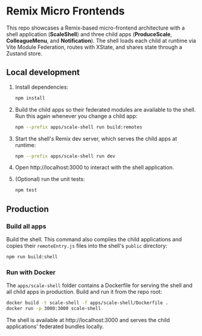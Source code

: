 # Remix Micro Frontends

This repo showcases a Remix-based micro-frontend architecture with a shell application (**ScaleShell**) and three child apps (**ProduceScale**, **ColleagueMenu**, and **Notification**).  The shell loads each child at runtime via Vite Module Federation, routes with XState, and shares state through a Zustand store.

## Local development

1. Install dependencies:
   ```bash
   npm install
   ```

2. Build the child apps so their federated modules are available to the shell. Run this again whenever you change a child app:
   ```bash
   npm --prefix apps/scale-shell run build:remotes
   ```
3. Start the shell's Remix dev server, which serves the child apps at runtime:
   ```bash
   npm --prefix apps/scale-shell run dev
   ```
4. Open http://localhost:3000 to interact with the shell application.
5. (Optional) run the unit tests:
   ```bash
   npm test
   ```

## Production

### Build all apps

Build the shell. This command also compiles the child applications and copies their `remoteEntry.js` files into the shell's `public` directory:
```bash
npm run build:shell
```

### Run with Docker

The `apps/scale-shell` folder contains a Dockerfile for serving the shell and all child apps in production.  Build and run it from the repo root:
```bash
docker build -t scale-shell -f apps/scale-shell/Dockerfile .
docker run -p 3000:3000 scale-shell
```

The shell is available at http://localhost:3000 and serves the child applications' federated bundles locally.
